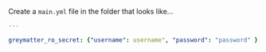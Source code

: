 Create a `main.yml` file in the folder that looks like...

``` yaml
---

greymatter_ro_secret: {"username": username", "password": "password" }
```
